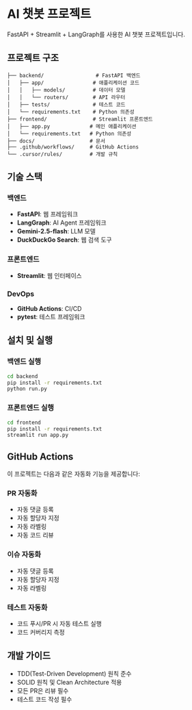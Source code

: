 # AI 챗봇 프로젝트

FastAPI + Streamlit + LangGraph를 사용한 AI 챗봇 프로젝트입니다.

## 프로젝트 구조

```
├── backend/                 # FastAPI 백엔드
│   ├── app/                # 애플리케이션 코드
│   │   ├── models/         # 데이터 모델
│   │   └── routers/        # API 라우터
│   ├── tests/              # 테스트 코드
│   └── requirements.txt    # Python 의존성
├── frontend/               # Streamlit 프론트엔드
│   ├── app.py             # 메인 애플리케이션
│   └── requirements.txt   # Python 의존성
├── docs/                  # 문서
├── .github/workflows/     # GitHub Actions
└── .cursor/rules/         # 개발 규칙
```

## 기술 스택

### 백엔드
- **FastAPI**: 웹 프레임워크
- **LangGraph**: AI Agent 프레임워크
- **Gemini-2.5-flash**: LLM 모델
- **DuckDuckGo Search**: 웹 검색 도구

### 프론트엔드
- **Streamlit**: 웹 인터페이스

### DevOps
- **GitHub Actions**: CI/CD
- **pytest**: 테스트 프레임워크

## 설치 및 실행

### 백엔드 실행
```bash
cd backend
pip install -r requirements.txt
python run.py
```

### 프론트엔드 실행
```bash
cd frontend
pip install -r requirements.txt
streamlit run app.py
```

## GitHub Actions

이 프로젝트는 다음과 같은 자동화 기능을 제공합니다:

### PR 자동화
- 자동 댓글 등록
- 자동 할당자 지정
- 자동 라벨링
- 자동 코드 리뷰

### 이슈 자동화
- 자동 댓글 등록
- 자동 할당자 지정
- 자동 라벨링

### 테스트 자동화
- 코드 푸시/PR 시 자동 테스트 실행
- 코드 커버리지 측정

## 개발 가이드

- TDD(Test-Driven Development) 원칙 준수
- SOLID 원칙 및 Clean Architecture 적용
- 모든 PR은 리뷰 필수
- 테스트 코드 작성 필수